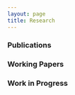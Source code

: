 ```yaml
---
layout: page
title: Research
---
```



### Publications


### Working Papers


### Work in Progress
